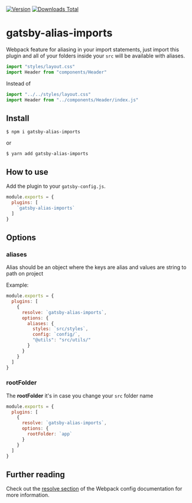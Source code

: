 [![Version](https://img.shields.io/npm/v/gatsby-alias-imports.svg)](https://www.npmjs.com/package/gatsby-alias-imports)
[![Downloads Total](https://img.shields.io/npm/dt/gatsby-alias-imports.svg)](https://www.npmjs.com/package/gatsby-alias-imports)

# gatsby-alias-imports

Webpack feature for aliasing in your import statements, just import this plugin and all of your folders inside your `src` will be available with aliases.

```javascript
import "styles/layout.css"
import Header from "components/Header"
```

Instead of

```javascript
import "../../styles/layout.css"
import Header from "../components/Header/index.js"
```

## Install

`$ npm i gatsby-alias-imports`

or

`$ yarn add gatsby-alias-imports`

## How to use

Add the plugin to your `gatsby-config.js`.

```javascript
module.exports = {
  plugins: [
    `gatsby-alias-imports`
  ]
}
```

## Options

### aliases

Alias should be an object where the keys are alias and values are string to path on project

Example:
```javascript
module.exports = {
  plugins: [
    {
      resolve: `gatsby-alias-imports`,
      options: {
        aliases: {
          styles: `src/styles`,
          config: `config/`,
          "@utils": "src/utils/"
        }
      }
    }
  ]
}
```

### rootFolder

The **rootFolder** it's in case you change your `src` folder name
```javascript
module.exports = {
  plugins: [
    {
      resolve: `gatsby-alias-imports`,
      options: {
        rootFolder: `app`
      }
    }
  ]
}
```

## Further reading

Check out the [resolve section][1] of the Webpack config documentation for more information.

[1]: https://webpack.js.org/configuration/resolve/#resolve-alias
